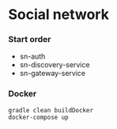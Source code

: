 # Social network

### Start order
- sn-auth
- sn-discovery-service
- sn-gateway-service

### Docker

```
gradle clean buildDocker
docker-compose up
```
